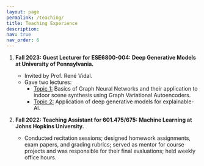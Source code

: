 ```yaml
---
layout: page
permalink: /teaching/
title: Teaching Experience
description: 
nav: true
nav_order: 6
---
```


1. **Fall 2023: Guest Lecturer for ESE6800-004: Deep Generative Models at University of Pennsylvania.**
	- Invited by Prof. René Vidal.
	- Gave two lectures:
	  - <u>Topic 1:</u> Basics of Graph Neural Networks and their application to indoor scene synthesis using Graph Variational Autoencoders.
	  - <u>Topic 2:</u> Application of deep generative models for explainable-AI. 

	   

2. **Fall 2022: Teaching Assistant for 601.475/675: Machine Learning at Johns Hopkins University.**
   - Conducted recitation sessions; designed homework assignments, exam papers, and grading rubrics; served as mentor for course projects and was responsible for their final evaluations; held weekly office hours.
